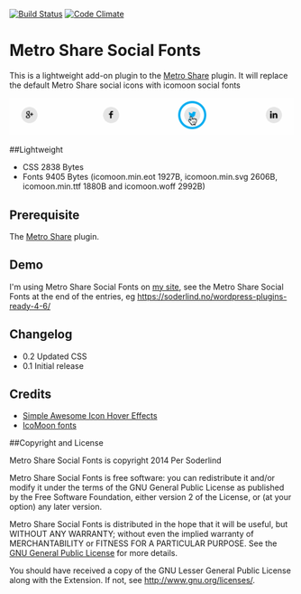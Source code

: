 [![Build Status](https://travis-ci.org/soderlind/metro-share-social-fonts.svg?branch=master)](https://travis-ci.org/soderlind/metro-share-social-fonts) [![Code Climate](https://codeclimate.com/github/soderlind/metro-share-social-fonts/badges/gpa.svg)](https://codeclimate.com/github/soderlind/metro-share-social-fonts)

Metro Share Social Fonts
========================



This is a lightweight add-on plugin to the [Metro Share](https://wordpress.org/plugins/metro-share/) plugin. It will replace the default Metro Share social icons with icomoon social fonts

![social icon](assets/screenshot-1.gif)

##Lightweight
* CSS  2838 Bytes
* Fonts 9405 Bytes (icomoon.min.eot 1927B, icomoon.min.svg 2606B, icomoon.min.ttf 1880B and icomoon.woff 2992B)

## Prerequisite
The [Metro Share](https://wordpress.org/plugins/metro-share/) plugin.

## Demo
I'm using Metro Share Social Fonts on [my site](http://soderlind.no), see the Metro Share Social Fonts at the end of the entries, eg https://soderlind.no/wordpress-plugins-ready-4-6/

## Changelog
* 0.2 Updated CSS
* 0.1 Initial release

## Credits
* [Simple Awesome Icon Hover Effects](http://www.creativeverse.com/simple-icon-hover-effects/)
* [IcoMoon fonts](https://icomoon.io/)

##Copyright and License

Metro Share Social Fonts is copyright 2014 Per Soderlind

Metro Share Social Fonts is free software: you can redistribute it and/or modify it under the terms of the GNU General Public License as published by the Free Software Foundation, either version 2 of the License, or (at your option) any later version.

Metro Share Social Fonts is distributed in the hope that it will be useful, but WITHOUT ANY WARRANTY; without even the implied warranty of MERCHANTABILITY or FITNESS FOR A PARTICULAR PURPOSE. See the [GNU General Public License](LICENSE) for more details.

You should have received a copy of the GNU Lesser General Public License along with the Extension. If not, see http://www.gnu.org/licenses/.
